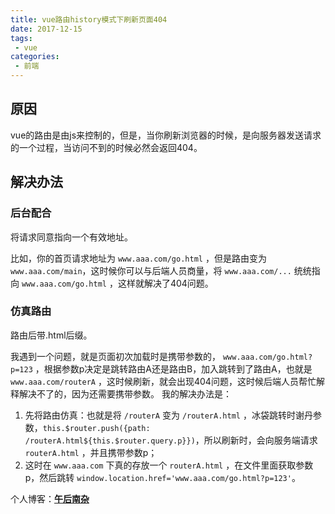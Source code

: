 ```yaml
---
title: vue路由history模式下刷新页面404   
date: 2017-12-15
tags:
 - vue
categories: 
 - 前端
---
```


## 原因
vue的路由是由js来控制的，但是，当你刷新浏览器的时候，是向服务器发送请求的一个过程，当访问不到的时候必然会返回404。

<!-- more -->

## 解决办法

### 后台配合

将请求同意指向一个有效地址。

比如，你的首页请求地址为 `www.aaa.com/go.html` ，但是路由变为`www.aaa.com/main`，这时候你可以与后端人员商量，将 `www.aaa.com/...` 统统指向 `www.aaa.com/go.html` ，这样就解决了404问题。
### 仿真路由

路由后带.html后缀。

我遇到一个问题，就是页面初次加载时是携带参数的， `www.aaa.com/go.html?p=123` ，根据参数p决定是跳转路由A还是路由B，加入跳转到了路由A，也就是 `www.aaa.com/routerA` ，这时候刷新，就会出现404问题，这时候后端人员帮忙解释解决不了的，因为还需要携带参数。
我的解决办法是：
  1. 先将路由仿真：也就是将 `/routerA` 变为 `/routerA.html` ，冰袋跳转时谢丹参数，`this.$router.push({path: /routerA.html${this.$router.query.p}})`，所以刷新时，会向服务端请求 `routerA.html` ，并且携带参数p；
  2. 这时在 `www.aaa.com` 下真的存放一个 `routerA.html` ，在文件里面获取参数p，然后跳转 `window.location.href='www.aaa.com/go.html?p=123'`。  

个人博客：[**午后南杂**](http://recoluan.gitlab.io) 
